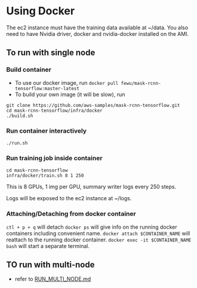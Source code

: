 # Using Docker
The ec2 instance must have the training data available at ~/data. You also need to have Nvidia driver, docker and nvidia-docker installed on the AMI.

## To run with single node
### Build container
- To use our docker image, run `docker pull fewu/mask-rcnn-tensorflow:master-latest`
- To build your own image (it will be slow), run
```
git clone https://github.com/aws-samples/mask-rcnn-tensorflow.git
cd mask-rcnn-tensorflow/infra/docker
./build.sh
```

### Run container interactively
```
./run.sh
```

### Run training job inside container

```
cd mask-rcnn-tensorflow
infra/docker/train.sh 8 1 250
```

This is 8 GPUs, 1 img per GPU, summary writer logs every 250 steps.

Logs will be exposed to the ec2 instance at ~/logs.

### Attaching/Detaching from docker container
`ctl + p + q` will detach
`docker ps` will give info on the running docker containers including convenient name.
`docker attach $CONTAINER_NAME` will reattach to the running docker container.
`docker exec -it $CONTAINER_NAME bash` will start a separate terminal.

## TO run with multi-node
- refer to [RUN_MULTI_NODE.md](https://github.com/aws-samples/mask-rcnn-tensorflow/blob/master/infra/docker/RUN_MULTI_NODE.md)
